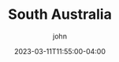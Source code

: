 ---
date: 2023-03-11T11:55:00-04:00
title: "South Australia"
ab: "SA"
seo_title: "Contact South Australia Senators and Member of parliament"
description: Contact South Australia representatives
author: john
url: /australia/south-australia/
flag: seal.png
weight: 1
state: "yes"

layout: states
---